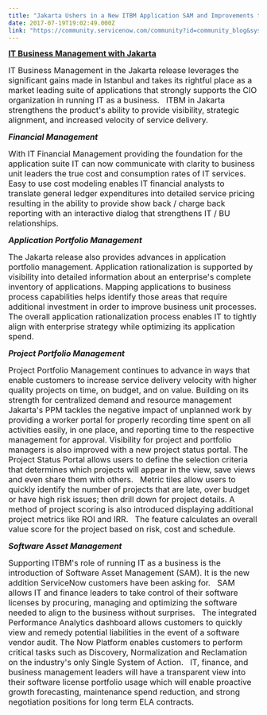 ```yaml
---
title: "Jakarta Ushers in a New ITBM Application SAM and Improvements to APM FM PPM"
date: 2017-07-19T19:02:49.000Z
link: "https://community.servicenow.com/community?id=community_blog&sys_id=5d3e2e6ddbd0dbc01dcaf3231f9619b4"
---
```

<p><span style="text-decoration: underline; font-size: 12pt;"><strong>IT Business Management with Jakarta</strong></span></p><p><span style="font-size: 12pt;">IT Business Management in the Jakarta release leverages the significant gains made in Istanbul and takes its rightful place as a market leading suite of applications that strongly supports the CIO organization in running IT as a business.   ITBM in Jakarta strengthens the product's ability to provide visibility, strategic alignment, and increased velocity of service delivery. </span></p><p></p><p><span style="font-size: 12pt;"><strong><em>Financial Management</em></strong></span></p><p><span style="font-size: 12pt;">With IT Financial Management providing the foundation for the application suite IT can now communicate with clarity to business unit leaders the true cost and consumption rates of IT services. Easy to use cost modeling enables IT financial analysts to translate general ledger expenditures into detailed service pricing resulting in the ability to provide show back / charge back reporting with an interactive dialog that strengthens IT / BU relationships.   </span></p><p></p><p><span style="font-size: 12pt;"><strong><em>Application Portfolio Management</em></strong></span></p><p><span style="font-size: 12pt;">The Jakarta release also provides advances in application portfolio management. Application rationalization is supported by visibility into detailed information about an enterprise's complete inventory of applications. Mapping applications to business process capabilities helps identify those areas that require additional investment in order to improve business unit processes. The overall application rationalization process enables IT to tightly align with enterprise strategy while optimizing its application spend. </span></p><p></p><p><span style="font-size: 12pt;"><strong><em>Project Portfolio Management</em></strong></span></p><p><span style="font-size: 12pt;">Project Portfolio Management continues to advance in ways that enable customers to increase service delivery velocity with higher quality projects on time, on budget, and on value. Building on its strength for centralized demand and resource management Jakarta's PPM tackles the negative impact of unplanned work by providing a worker portal for properly recording time spent on all activities easily, in one place, and reporting time to the respective management for approval. Visibility for project and portfolio managers is also improved with a new project status portal. The Project Status Portal allows users to define the selection criteria that determines which projects will appear in the view, save views and even share them with others.   Metric tiles allow users to quickly identify the number of projects that are late, over budget or have high risk issues; then drill down for project details. A method of project scoring is also introduced displaying additional project metrics like ROI and IRR.   The feature calculates an overall value score for the project based on risk, cost and schedule. </span></p><p></p><p><span style="font-size: 12pt;"><strong><em>Software Asset Management</em></strong></span></p><p><span style="font-size: 12pt;">Supporting ITBM's role of running IT as a business is the introduction of Software Asset Management (SAM). It is the new addition ServiceNow customers have been asking for.   SAM allows IT and finance leaders to take control of their software licenses by procuring, managing and optimizing the software needed to align to the business without surprises.   The integrated Performance Analytics dashboard allows customers to quickly view and remedy potential liabilities in the event of a software vendor audit. The Now Platform enables customers to perform critical tasks such as Discovery, Normalization and Reclamation on the industry's only Single System of Action.   IT, finance, and business management leaders will have a transparent view into their software license portfolio usage which will enable proactive growth forecasting, maintenance spend reduction, and strong negotiation positions for long term ELA contracts.</span></p>